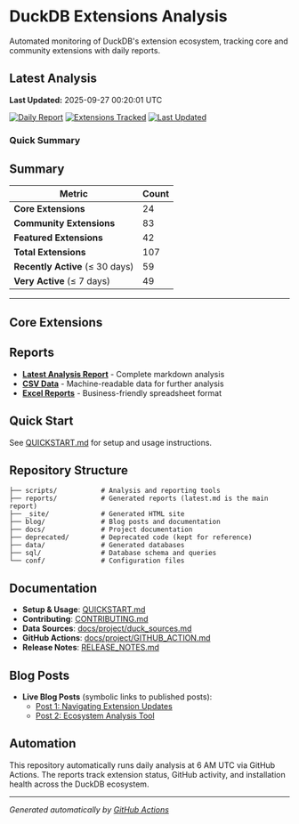 # DuckDB Extensions Analysis

Automated monitoring of DuckDB's extension ecosystem, tracking core and community extensions with daily reports.

## Latest Analysis

**Last Updated:** 2025-09-27 00:20:01 UTC

[![Daily Report](https://img.shields.io/badge/Daily%20Report-Active-green)](./reports/latest.md)
[![Extensions Tracked](https://img.shields.io/badge/Extensions%20Tracked-107-blue)](./reports/latest.md)
[![Last Updated](https://img.shields.io/badge/Last%20Updated-2025-09-27%2000:20:01%20UTC-lightgrey)](./reports/latest.md)

### Quick Summary

## Summary

| **Metric** | **Count** |
|------------|-----------|
| **Core Extensions** | 24 |
| **Community Extensions** | 83 |
| **Featured Extensions** | 42 |
| **Total Extensions** | 107 |
| **Recently Active** (≤ 30 days) | 59 |
| **Very Active** (≤ 7 days) | 49 |


---
## Core Extensions


## Reports

- **[Latest Analysis Report](./reports/latest.md)** - Complete markdown analysis
- **[CSV Data](./reports/)** - Machine-readable data for further analysis  
- **[Excel Reports](./reports/)** - Business-friendly spreadsheet format

## Quick Start

See [QUICKSTART.md](./QUICKSTART.md) for setup and usage instructions.

## Repository Structure

```
├── scripts/           # Analysis and reporting tools
├── reports/           # Generated reports (latest.md is the main report)
├── _site/             # Generated HTML site
├── blog/              # Blog posts and documentation
├── docs/              # Project documentation
├── deprecated/        # Deprecated code (kept for reference)
├── data/              # Generated databases
├── sql/               # Database schema and queries
└── conf/              # Configuration files
```

## Documentation

- **Setup & Usage**: [QUICKSTART.md](./QUICKSTART.md)
- **Contributing**: [CONTRIBUTING.md](./CONTRIBUTING.md) 
- **Data Sources**: [docs/project/duck_sources.md](./docs/project/duck_sources.md)
- **GitHub Actions**: [docs/project/GITHUB_ACTION.md](./docs/project/GITHUB_ACTION.md)
- **Release Notes**: [RELEASE_NOTES.md](./RELEASE_NOTES.md)

## Blog Posts

- **Live Blog Posts** (symbolic links to published posts):
  - [Post 1: Navigating Extension Updates](./blog/post1_navigating_extension_updates_LIVE.md)
  - [Post 2: Ecosystem Analysis Tool](./blog/post2_ecosystem_analysis_tool_LIVE.md)

## Automation

This repository automatically runs daily analysis at 6 AM UTC via GitHub Actions.
The reports track extension status, GitHub activity, and installation health across the DuckDB ecosystem.

---
*Generated automatically by [GitHub Actions](.github/workflows/daily-extensions-report.yml)*
